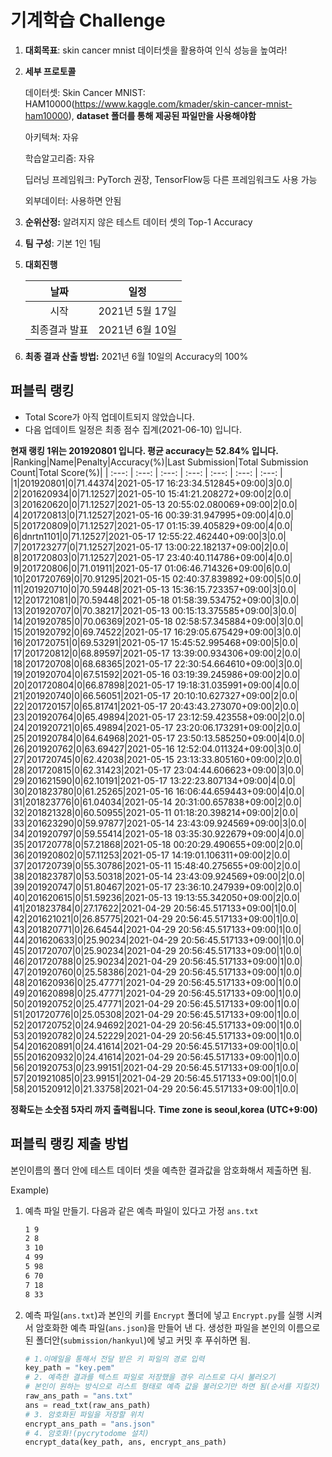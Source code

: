 # **기계학습 Challenge**
1. **대회목표**: skin cancer mnist 데이터셋을 활용하여 인식 성능을 높여라!

2. **세부 프로토콜**

   데이터셋: Skin Cancer MNIST: HAM10000(https://www.kaggle.com/kmader/skin-cancer-mnist-ham10000), 
           **dataset 폴더를 통해 제공된 파일만을 사용해야함**

   아키텍쳐: 자유

   학습알고리즘: 자유

   딥러닝 프레임워크: PyTorch 권장, TensorFlow등 다른 프레임워크도 사용 가능

   외부데이터: 사용하면 안됨

3. **순위산정:** 알려지지 않은 테스트 데이터 셋의 Top-1 Accuracy

4. **팀 구성**: 기본 1인 1팀


5. **대회진행**

   |     날짜      |      일정       |
   | :-----------: | :-------------: |
   |     시작      | 2021년 5월 17일 |
   | 최종결과 발표 | 2021년 6월 10일  |

7. **최종 결과 산출 방법:** 2021년 6월 10일의 Accuracy의 100%


## 퍼블릭 랭킹

  
- Total Score가 아직 업데이트되지 않았습니다. 
 - 다음 업데이트 일정은 최종 점수 집계(2021-06-10) 입니다.
  
**현재 랭킹 1위는 201920801 입니다. 평균 accuracy는 52.84% 입니다.**
|Ranking|Name|Penalty|Accuracy(%)|Last Submission|Total Submission Count|Total Score(%)|
| :---: | :---: | :---: | :---: | :---: | :---: | :---: |
|1|201920801|0|71.44374|2021-05-17 16:23:34.512845+09:00|3|0.0|
|2|201620934|0|71.12527|2021-05-10 15:41:21.208272+09:00|2|0.0|
|3|201620620|0|71.12527|2021-05-13 20:55:02.080069+09:00|2|0.0|
|4|201720813|0|71.12527|2021-05-16 00:39:31.947995+09:00|4|0.0|
|5|201720809|0|71.12527|2021-05-17 01:15:39.405829+09:00|4|0.0|
|6|dnrtn1101|0|71.12527|2021-05-17 12:55:22.462440+09:00|3|0.0|
|7|201723277|0|71.12527|2021-05-17 13:00:22.182137+09:00|2|0.0|
|8|201720803|0|71.12527|2021-05-17 23:40:40.114786+09:00|4|0.0|
|9|201720806|0|71.01911|2021-05-17 01:06:46.714326+09:00|6|0.0|
|10|201720769|0|70.91295|2021-05-15 02:40:37.839892+09:00|5|0.0|
|11|201920710|0|70.59448|2021-05-13 15:36:15.723357+09:00|3|0.0|
|12|201721081|0|70.59448|2021-05-18 01:58:39.534752+09:00|3|0.0|
|13|201920707|0|70.38217|2021-05-13 00:15:13.375585+09:00|3|0.0|
|14|201920785|0|70.06369|2021-05-18 02:58:57.345884+09:00|3|0.0|
|15|201920792|0|69.74522|2021-05-17 16:29:05.675429+09:00|3|0.0|
|16|201720751|0|69.53291|2021-05-17 15:45:52.995468+09:00|5|0.0|
|17|201720812|0|68.89597|2021-05-17 13:39:00.934306+09:00|2|0.0|
|18|201720708|0|68.68365|2021-05-17 22:30:54.664610+09:00|3|0.0|
|19|201920704|0|67.51592|2021-05-16 03:19:39.245986+09:00|2|0.0|
|20|201720804|0|66.87898|2021-05-17 19:18:31.035991+09:00|4|0.0|
|21|201920740|0|66.56051|2021-05-17 20:10:10.627327+09:00|2|0.0|
|22|201720157|0|65.81741|2021-05-17 20:43:43.273070+09:00|2|0.0|
|23|201920764|0|65.49894|2021-05-17 23:12:59.423558+09:00|2|0.0|
|24|201920721|0|65.49894|2021-05-17 23:20:06.173291+09:00|2|0.0|
|25|201920784|0|64.64968|2021-05-17 23:50:13.585250+09:00|4|0.0|
|26|201920762|0|63.69427|2021-05-16 12:52:04.011324+09:00|3|0.0|
|27|201720745|0|62.42038|2021-05-15 23:13:33.805160+09:00|2|0.0|
|28|201720815|0|62.31423|2021-05-17 23:04:44.606623+09:00|3|0.0|
|29|201621590|0|62.10191|2021-05-17 13:22:23.807134+09:00|4|0.0|
|30|201823780|0|61.25265|2021-05-16 16:06:44.659443+09:00|4|0.0|
|31|201823776|0|61.04034|2021-05-14 20:31:00.657838+09:00|2|0.0|
|32|201821328|0|60.50955|2021-05-11 01:18:20.398214+09:00|2|0.0|
|33|201623290|0|59.97877|2021-05-14 23:43:09.924569+09:00|3|0.0|
|34|201920797|0|59.55414|2021-05-18 03:35:30.922679+09:00|4|0.0|
|35|201720778|0|57.21868|2021-05-18 00:20:29.490655+09:00|2|0.0|
|36|201920802|0|57.11253|2021-05-17 14:19:01.106311+09:00|2|0.0|
|37|201720739|0|55.30786|2021-05-11 15:48:40.275655+09:00|2|0.0|
|38|201823787|0|53.50318|2021-05-14 23:43:09.924569+09:00|2|0.0|
|39|201920747|0|51.80467|2021-05-17 23:36:10.247939+09:00|2|0.0|
|40|201620615|0|51.59236|2021-05-13 19:13:55.342050+09:00|2|0.0|
|41|201823784|0|27.17622|2021-04-29 20:56:45.517133+09:00|1|0.0|
|42|201621021|0|26.85775|2021-04-29 20:56:45.517133+09:00|1|0.0|
|43|201820771|0|26.64544|2021-04-29 20:56:45.517133+09:00|1|0.0|
|44|201620633|0|25.90234|2021-04-29 20:56:45.517133+09:00|1|0.0|
|45|201720707|0|25.90234|2021-04-29 20:56:45.517133+09:00|1|0.0|
|46|201720788|0|25.90234|2021-04-29 20:56:45.517133+09:00|1|0.0|
|47|201920760|0|25.58386|2021-04-29 20:56:45.517133+09:00|1|0.0|
|48|201620936|0|25.47771|2021-04-29 20:56:45.517133+09:00|1|0.0|
|49|201620898|0|25.47771|2021-04-29 20:56:45.517133+09:00|1|0.0|
|50|201920752|0|25.47771|2021-04-29 20:56:45.517133+09:00|1|0.0|
|51|201720776|0|25.05308|2021-04-29 20:56:45.517133+09:00|1|0.0|
|52|201720752|0|24.94692|2021-04-29 20:56:45.517133+09:00|1|0.0|
|53|201920782|0|24.52229|2021-04-29 20:56:45.517133+09:00|1|0.0|
|54|201620891|0|24.41614|2021-04-29 20:56:45.517133+09:00|1|0.0|
|55|201620932|0|24.41614|2021-04-29 20:56:45.517133+09:00|1|0.0|
|56|201920753|0|23.99151|2021-04-29 20:56:45.517133+09:00|1|0.0|
|57|201921085|0|23.99151|2021-04-29 20:56:45.517133+09:00|1|0.0|
|58|201520912|0|21.33758|2021-04-29 20:56:45.517133+09:00|1|0.0|


**정확도는 소숫점 5자리 까지 출력됩니다.**
**Time zone is seoul,korea (UTC+9:00)**
## 퍼블릭 랭킹 제출 방법

본인이름의 폴더 안에 테스트 데이터 셋을 예측한 결과값을 암호화해서 제출하면 됨.

Example) 

1. 예측 파일 만들기. 다음과 같은 예측 파일이 있다고 가정 `ans.txt`

   ```tex
   1 9
   2 8
   3 10
   4 99
   5 98
   6 70
   7 18
   8 33
   ```

2. 예측 파일(`ans.txt`)과 본인의 키를 `Encrypt` 폴더에 넣고 `Encrypt.py`를 실행 시켜서 암호화한 예측 파일(`ans.json`)을 만들어 낸 다. 생성한 파일을 본인의 이름으로 된 폴더안(`submission/hankyul`)에 넣고 커밋 후 푸쉬하면 됨.

   ```python
   # 1.이메일을 통해서 전달 받은 키 파일의 경로 입력
   key_path = "key.pem"
   # 2. 예측한 결과를 텍스트 파일로 저장했을 경우 리스트로 다시 불러오기
   # 본인이 원하는 방식으로 리스트 형태로 예측 값을 불러오기만 하면 됨(순서를 지킬것)
   raw_ans_path = "ans.txt"
   ans = read_txt(raw_ans_path)
   # 3. 암호화된 파일을 저장할 위치
   encrypt_ans_path = "ans.json"
   # 4. 암호화!(pycrytodome 설치)
   encrypt_data(key_path, ans, encrypt_ans_path)
   ```




